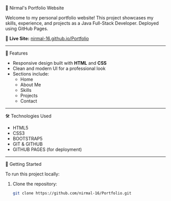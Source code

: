 💼 Nirmal's Portfolio Website

Welcome to my personal portfolio website! This project showcases my skills, experience, and projects as a Java Full-Stack Developer. Deployed using GitHub Pages.

🔗 **Live Site:** [nirmal-16.github.io/Portfolio](https://nirmal-16.github.io/Portfolio/)

---

 📌 Features

- Responsive design built with **HTML** and **CSS**
- Clean and modern UI for a professional look
- Sections include:
  - Home
  - About Me
  - Skills
  - Projects
  - Contact

---

🛠️ Technologies Used

- HTML5
- CSS3
- BOOTSTRAP5
- GIT & GITHUB
- GITHUB PAGES (for deployment)

---

🚀 Getting Started

To run this project locally:

1. Clone the repository:
   ```bash
   git clone https://github.com/nirmal-16/Portfolio.git
